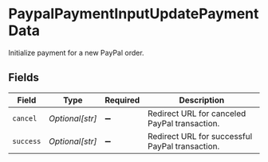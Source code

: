 # PaypalPaymentInputUpdatePaymentData

Initialize payment for a new PayPal order.


## Fields

| Field                                           | Type                                            | Required                                        | Description                                     |
| ----------------------------------------------- | ----------------------------------------------- | ----------------------------------------------- | ----------------------------------------------- |
| `cancel`                                        | *Optional[str]*                                 | :heavy_minus_sign:                              | Redirect URL for canceled PayPal transaction.   |
| `success`                                       | *Optional[str]*                                 | :heavy_minus_sign:                              | Redirect URL for successful PayPal transaction. |